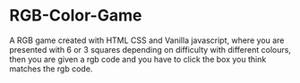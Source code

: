 # RGB-Color-Game
A RGB game created with HTML CSS and Vanilla javascript, where you are presented with 6 or 3 squares depending on difficulty with different colours, then you are given a rgb code and you have to click the box you think matches the rgb code. 
